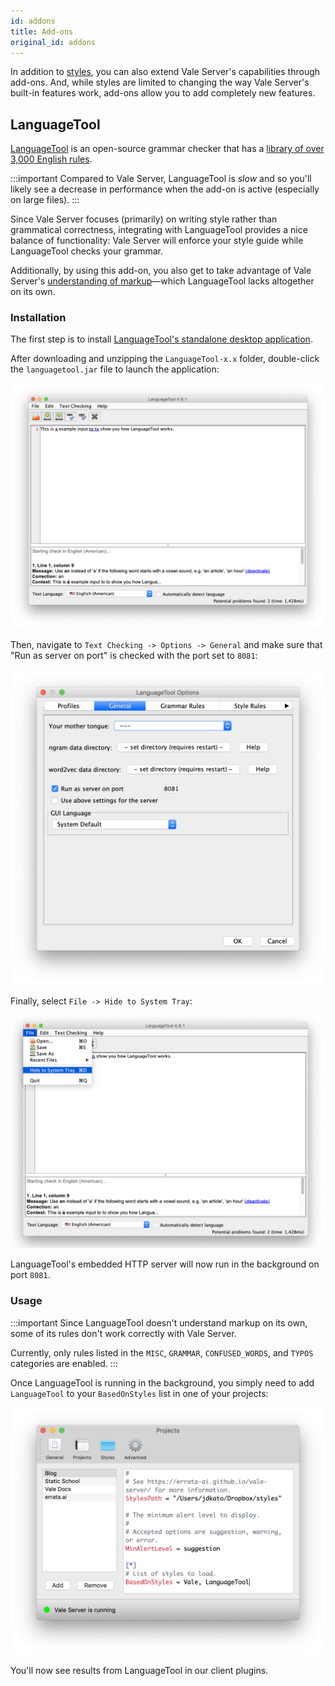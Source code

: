 ```yaml
---
id: addons
title: Add-ons
original_id: addons
---
```


In addition to [styles](style), you can also extend Vale Server's capabilities through add-ons. And, while styles are limited to changing the way Vale Server's built-in features work, add-ons allow you to add completely new features.

## LanguageTool

[LanguageTool](https://languagetool.org/) is an open-source grammar checker that has a [library of over 3,000 English rules](https://community.languagetool.org/rule/list?lang=en&offset=0&max=10).

:::important
Compared to Vale Server, LanguageTool is *slow* and so you'll likely see a decrease in performance when the add-on is active (especially on large files).
:::

Since Vale Server focuses (primarily) on writing style rather than grammatical correctness, integrating with LanguageTool provides a nice balance of functionality: Vale Server will enforce your style guide while LanguageTool checks your grammar.

Additionally, by using this add-on, you also get to take advantage of Vale Server's [understanding of markup](format)&mdash;which LanguageTool lacks altogether on its own.

### Installation

The first step is to install [LanguageTool's standalone desktop application](https://languagetool.org/#more).

After downloading and unzipping the `LanguageTool-x.x` folder, double-click the `languagetool.jar` file to launch the application:

![A screenshot of LanguageTool's desktop app.](assets/ui/LT.png)

Then, navigate to `Text Checking -> Options -> General` and make sure that "Run as server on port" is checked with the port set to `8081`:

![A screenshot of LanguageTool's options dialog.](assets/ui/LT3.png)

Finally, select `File -> Hide to System Tray`:

![A screenshot of LanguageTool's File menu.](assets/ui/LT2.png)

LanguageTool's embedded HTTP server will now run in the background on port `8081`.

### Usage

:::important
Since LanguageTool doesn't understand markup on its own, some of its rules don't
work correctly with Vale Server.

Currently, only rules listed in the `MISC`, `GRAMMAR`, `CONFUSED_WORDS`, and `TYPOS` categories are enabled.
:::

Once LanguageTool is running in the background, you simply need to add `LanguageTool` to your `BasedOnStyles` list in one of your projects:

![A screenshot Vale Server's project management dialog.](assets/ui/LT4.png)

You'll now see results from LanguageTool in our client plugins.
